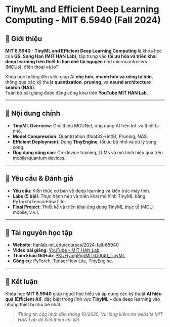 # TinyML and Efficient Deep Learning Computing - MIT 6.5940 (Fall 2024)

## 🧠 Giới thiệu
**MIT 6.5940 - TinyML and Efficient Deep Learning Computing** là khóa học của **GS. Song Han (MIT HAN Lab)**, tập trung vào **tối ưu hóa và triển khai deep learning trên thiết bị hạn chế tài nguyên** như microcontrollers (MCUs), điện thoại và IoT.

Khóa học hướng đến việc giúp AI **nhẹ hơn, nhanh hơn và riêng tư hơn**, thông qua các kỹ thuật **quantization**, **pruning**, và **neural architecture search (NAS)**.  
Toàn bộ bài giảng được đăng công khai trên **YouTube MIT HAN Lab**.

---

## 📘 Nội dung chính
- **TinyML Overview**: Giới thiệu MCUNet, ứng dụng AI trên IoT và thiết bị nhỏ.  
- **Model Compression**: Quantization (float32→int8), Pruning, NAS.  
- **Efficient Deployment**: Dùng **TinyEngine**, tối ưu bộ nhớ và xử lý song song.  
- **Ứng dụng nâng cao**: On-device training, LLMs và mô hình hiệu quả trên mobile/quantum devices.

---

## 🧩 Yêu cầu & Đánh giá
- **Yêu cầu**: Kiến thức cơ bản về deep learning và kiến trúc máy tính.  
- **Labs (5 bài)**: Thực hành nén và triển khai mô hình TinyML bằng PyTorch/TensorFlow Lite.  
- **Final Project**: Thiết kế và triển khai ứng dụng TinyML thực tế (MCU, mobile, v.v.).

---

## 🔗 Tài nguyên học tập
- **Website**: [hanlab.mit.edu/courses/2024-fall-65940](https://hanlab.mit.edu/courses/2024-fall-65940)  
- **Video bài giảng**: [YouTube - MIT HAN Lab](https://www.youtube.com/@hanlabmit)  
- **Tham khảo GitHub**: [PKUFlyingPig/MIT6.5940_TinyML](https://github.com/PKUFlyingPig/MIT6.5940_TinyML)  
- **Công cụ**: PyTorch, TensorFlow Lite, TinyEngine.

---


## 🚀 Kết luận
Khóa học **MIT 6.5940** giúp người học hiểu và áp dụng các kỹ thuật **AI hiệu quả (Efficient AI)**, đặc biệt trong lĩnh vực **TinyML** – đưa deep learning vào những thiết bị nhỏ bé nhất.

> *Thông tin cập nhật đến tháng 10/2025. Vui lòng kiểm tra website MIT HAN Lab để biết thêm chi tiết.*
